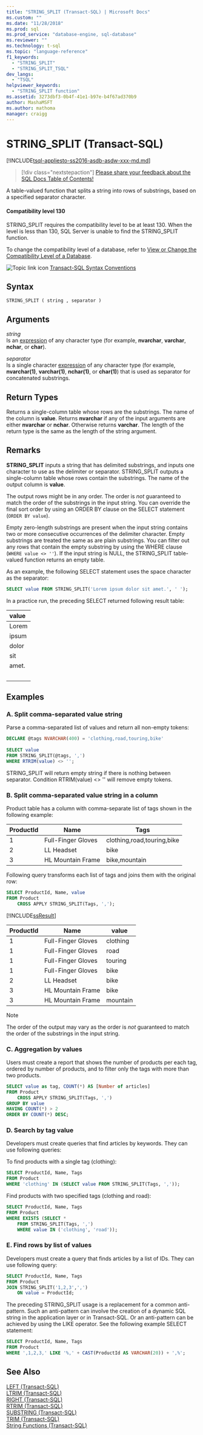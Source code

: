 ```yaml
---
title: "STRING_SPLIT (Transact-SQL) | Microsoft Docs"
ms.custom: ""
ms.date: "11/28/2018"
ms.prod: sql
ms.prod_service: "database-engine, sql-database"
ms.reviewer: ""
ms.technology: t-sql
ms.topic: "language-reference"
f1_keywords: 
  - "STRING_SPLIT"
  - "STRING_SPLIT_TSQL"
dev_langs: 
  - "TSQL"
helpviewer_keywords: 
  - "STRING_SPLIT function"
ms.assetid: 3273dbf3-0b4f-41e1-b97e-b4f67ad370b9
author: MashaMSFT
ms.author: mathoma
manager: craigg
---
```

# STRING_SPLIT (Transact-SQL)
[!INCLUDE[tsql-appliesto-ss2016-asdb-asdw-xxx-md.md](../../includes/tsql-appliesto-ss2016-asdb-asdw-xxx-md.md)]

> [!div class="nextstepaction"]
> [Please share your feedback about the SQL Docs Table of Contents!](https://aka.ms/sqldocsurvey)

A table-valued function that splits a string into rows of substrings, based on a specified separator character.

#### Compatibility level 130

STRING_SPLIT requires the compatibility level to be at least 130. When the level is less than 130, SQL Server is unable to find the STRING_SPLIT function.

To change the compatibility level of a database, refer to [View or Change the Compatibility Level of a Database](../../relational-databases/databases/view-or-change-the-compatibility-level-of-a-database.md).

![Topic link icon](../../database-engine/configure-windows/media/topic-link.gif "Topic link icon") [Transact-SQL Syntax Conventions](../../t-sql/language-elements/transact-sql-syntax-conventions-transact-sql.md)  
  
## Syntax  
  
```  
STRING_SPLIT ( string , separator )  
```  
  
## Arguments  
 *string*  
 Is an [expression](../../t-sql/language-elements/expressions-transact-sql.md) of any character type (for example, **nvarchar**, **varchar**, **nchar**, or **char**).  
  
 *separator*  
 Is a single character [expression](../../t-sql/language-elements/expressions-transact-sql.md) of any character type (for example, **nvarchar(1)**, **varchar(1)**, **nchar(1)**, or **char(1)**) that is used as separator for concatenated substrings.  
  
## Return Types  

Returns a single-column table whose rows are the substrings. The name of the column is **value**. Returns **nvarchar** if any of the input arguments are either **nvarchar** or **nchar**. Otherwise returns **varchar**. The length of the return type is the same as the length of the string argument.  
  
## Remarks  

**STRING_SPLIT** inputs a string that has delimited substrings, and inputs one character to use as the delimiter or separator. STRING_SPLIT outputs a single-column table whose rows contain the substrings. The name of the output column is **value**.

The output rows might be in any order. The order is _not_ guaranteed to match the order of the substrings in the input string. You can override the final sort order by using an ORDER BY clause on the SELECT statement (`ORDER BY value`).

Empty zero-length substrings are present when the input string contains two or more consecutive occurrences of the delimiter character. Empty substrings are treated the same as are plain substrings. You can filter out any rows that contain the empty substring by using the WHERE clause (`WHERE value <> ''`). If the input string is NULL, the STRING_SPLIT table-valued function returns an empty table.  

As an example, the following SELECT statement uses the space character as the separator:

```sql
SELECT value FROM STRING_SPLIT('Lorem ipsum dolor sit amet.', ' ');
```

In a practice run, the preceding SELECT returned following result table:  
  
|value|  
| :-- |  
|Lorem|  
|ipsum|  
|dolor|  
|sit|  
|amet.|  
| &nbsp; |

## Examples  
  
### A. Split comma-separated value string  
Parse a comma-separated list of values and return all non-empty tokens:  
  
```sql  
DECLARE @tags NVARCHAR(400) = 'clothing,road,touring,bike'  
  
SELECT value  
FROM STRING_SPLIT(@tags, ',')  
WHERE RTRIM(value) <> '';  
```  
  
STRING_SPLIT will return empty string if there is nothing between separator. Condition RTRIM(value) <> '' will remove empty tokens.  
  
### B. Split comma-separated value string in a column  
Product table has a column with comma-separate list of tags shown in the following example:  
  
|ProductId|Name|Tags|  
|---------------|----------|----------|  
|1|Full-Finger Gloves|clothing,road,touring,bike|  
|2|LL Headset|bike|  
|3|HL Mountain Frame|bike,mountain|  
  
Following query transforms each list of tags and joins them with the original row:  
  
```sql  
SELECT ProductId, Name, value  
FROM Product  
    CROSS APPLY STRING_SPLIT(Tags, ',');  
```  
  
 [!INCLUDE[ssResult](../../includes/ssresult-md.md)]  
  
|ProductId|Name|value|  
|---------------|----------|-----------|  
|1|Full-Finger Gloves|clothing|  
|1|Full-Finger Gloves|road|  
|1|Full-Finger Gloves|touring|  
|1|Full-Finger Gloves|bike|  
|2|LL Headset|bike|  
|3|HL Mountain Frame|bike|  
|3|HL Mountain Frame|mountain|  

  >[!NOTE]
  > The order of the output may vary as the order is _not_ guaranteed to match the order of the substrings in the input string.
  
### C. Aggregation by values  
Users must create a report that shows the number of products per each tag, ordered by number of products, and to filter only the tags with more than two products.  
  
```sql  
SELECT value as tag, COUNT(*) AS [Number of articles]  
FROM Product  
    CROSS APPLY STRING_SPLIT(Tags, ',')  
GROUP BY value  
HAVING COUNT(*) > 2  
ORDER BY COUNT(*) DESC;  
```  
  
### D. Search by tag value  
Developers must create queries that find articles by keywords. They can use following queries:  
  
To find products with a single tag (clothing):  
  
```sql  
SELECT ProductId, Name, Tags  
FROM Product  
WHERE 'clothing' IN (SELECT value FROM STRING_SPLIT(Tags, ','));  
```  
  
Find products with two specified tags (clothing and road):  
  
```sql  
SELECT ProductId, Name, Tags  
FROM Product  
WHERE EXISTS (SELECT *  
    FROM STRING_SPLIT(Tags, ',')  
    WHERE value IN ('clothing', 'road'));  
```  
  
### E. Find rows by list of values  
Developers must create a query that finds articles by a list of IDs. They can use following query:  
  
```sql  
SELECT ProductId, Name, Tags  
FROM Product  
JOIN STRING_SPLIT('1,2,3',',')   
    ON value = ProductId;  
```  

The preceding STRING_SPLIT usage is a replacement for a common anti-pattern. Such an anti-pattern can involve the creation of a dynamic SQL string in the application layer or in Transact-SQL. Or an anti-pattern can be achieved by using the LIKE operator. See the following example SELECT statement:

```sql  
SELECT ProductId, Name, Tags  
FROM Product  
WHERE ',1,2,3,' LIKE '%,' + CAST(ProductId AS VARCHAR(20)) + ',%';  
```  
  
## See Also  
[LEFT &#40;Transact-SQL&#41;](../../t-sql/functions/left-transact-sql.md)     
[LTRIM &#40;Transact-SQL&#41;](../../t-sql/functions/ltrim-transact-sql.md)     
[RIGHT &#40;Transact-SQL&#41;](../../t-sql/functions/right-transact-sql.md)    
[RTRIM &#40;Transact-SQL&#41;](../../t-sql/functions/rtrim-transact-sql.md)     
[SUBSTRING &#40;Transact-SQL&#41;](../../t-sql/functions/substring-transact-sql.md)     
[TRIM &#40;Transact-SQL&#41;](../../t-sql/functions/trim-transact-sql.md)     
[String Functions &#40;Transact-SQL&#41;](../../t-sql/functions/string-functions-transact-sql.md)      
  
  
